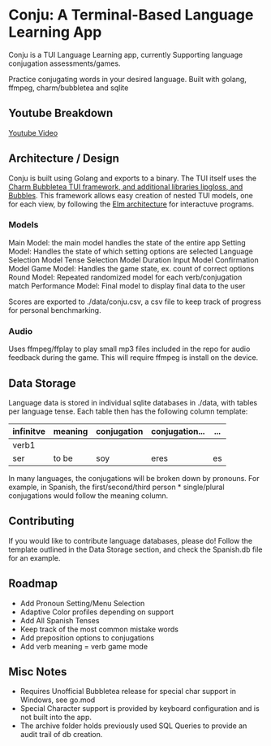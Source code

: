 # Conju: A Terminal-Based Language Learning App

Conju is a TUI Language Learning app, currently Supporting language conjugation
assessments/games.

Practice conjugating words in your desired language.
Built with golang, ffmpeg, charm/bubbletea and sqlite

## Youtube Breakdown
[Youtube Video](https://www.youtube.com/watch?v=fB5a8g0nMJY)

## Architecture / Design

Conju is built using Golang and exports to a binary. The TUI itself uses the
[Charm Bubbletea TUI framework, and additional libraries lipgloss, and Bubbles](https://github.com/charmbracelet/bubbletea).
This framework allows easy creation of nested TUI models, one for each view,
by following the [Elm architecture](https://guide.elm-lang.org/architecture/) for interactuve programs.

### Models
Main Model: the main model handles the state of the entire app
    Setting Model: Handles the state of which setting options are selected
        Language Selection Model
        Tense Selection Model
        Duration Input Model
        Confirmation Model
    Game Model: Handles the game state, ex. count of correct options
        Round Model: Repeated randomized model for each verb/conjugation match
    Performance Model: Final model to display final data to the user

Scores are exported to ./data/conju.csv, a csv file to keep track of progress for
personal benchmarking.

### Audio
Uses ffmpeg/ffplay to play small mp3 files included in the repo for audio feedback during the game.
This will require ffmpeg is install on the device.

## Data Storage

Language data is stored in individual sqlite databases in ./data, with tables per language tense.
Each table then has the following column template:

| infinitve | meaning | conjugation | conjugation... | ... |
|-----------|---------|-------------|----------------|-----|
| verb1     |         |             |                |     |
| ser       |  to be  |    soy      |     eres       | es  |

In many languages, the conjugations will be broken down by pronouns. For example,
in Spanish, the first/second/third person * single/plural conjugations would follow the meaning column.

## Contributing
If you would like to contribute language databases, please do! Follow the template
outlined in the Data Storage section, and check the Spanish.db file for an example.

## Roadmap
- Add Pronoun Setting/Menu Selection
- Adaptive Color profiles depending on support
- Add All Spanish Tenses
- Keep track of the most common mistake words
- Add preposition options to conjugations
- Add verb meaning = verb game mode

## Misc Notes
- Requires Unofficial Bubbletea release for special char support in Windows, see go.mod
- Special Character support is provided by keyboard configuration and is not built into the app.
- The archive folder holds previously used SQL Queries to provide an audit trail of db creation.
